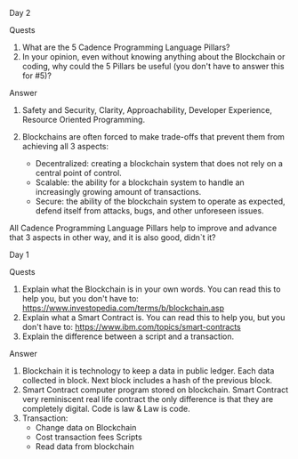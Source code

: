 Day 2

Quests

1. What are the 5 Cadence Programming Language Pillars?
2. In your opinion, even without knowing anything about the Blockchain or coding, why could the 5 Pillars be useful (you don't have to answer this for #5)?

Answer

1. Safety and Security, Clarity, Approachability, Developer Experience, Resource Oriented Programming.
2. Blockchains are often forced to make trade-offs that prevent them from achieving all 3 aspects:

   - Decentralized: creating a blockchain system that does not rely on a central point of control.
   - Scalable: the ability for a blockchain system to handle an increasingly growing amount of transactions.
   - Secure: the ability of the blockchain system to operate as expected, defend itself from attacks, bugs, and other unforeseen issues.

All Cadence Programming Language Pillars help to improve and advance that 3 aspects in other way, and it is also good, didn`t it?

Day 1

Quests

1. Explain what the Blockchain is in your own words. You can read this to help you, but you don't have to: https://www.investopedia.com/terms/b/blockchain.asp
2. Explain what a Smart Contract is. You can read this to help you, but you don't have to: https://www.ibm.com/topics/smart-contracts
3. Explain the difference between a script and a transaction.

Answer

1. Blockchain it is technology to keep a data in public ledger. Each data collected in block. Next block includes a hash of the previous block.
2. Smart Contract computer program stored on blockchain. Smart Contract very reminiscent real life contract the only difference is that they are completely digital. Code is law & Law is code.
3. Transaction:
   - Change data on Blockchain
   - Cost transaction fees
     Scripts
   - Read data from blockchain
